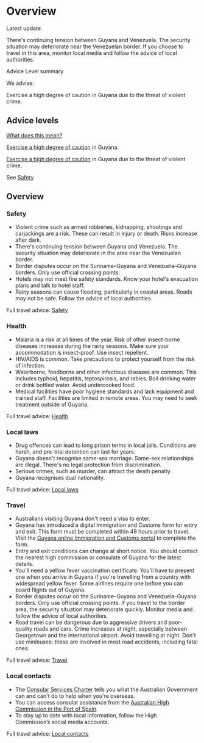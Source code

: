 # Overview

Latest update

There's continuing tension between Guyana and Venezuela. The security situation may deteriorate near the Venezuelan border. If you choose to travel in this area, monitor local media and follow the advice of local authorities.

Advice Level summary

We advise:

Exercise a high degree of caution in Guyana due to the threat of violent crime.

## Advice levels

[What does this mean?](/before-you-go/travel-advice-explained/)

[Exercise a high degree of caution](https://www.smartraveller.gov.au/consular-services/travel-advice-explained#level2 ) in Guyana.

[Exercise a high degree of caution](https://www.smartraveller.gov.au/consular-services/travel-advice-explained#level2 ) in Guyana due to the threat of violent crime.

See [Safety](#safety)

## Overview

### Safety

* Violent crime such as armed robberies, kidnapping, shootings and carjackings are a risk. These can result in injury or death. Risks increase after dark.
* There's continuing tension between Guyana and Venezuela. The security situation may deteriorate in the area near the Venezuelan border.
* Border disputes occur on the Suriname–Guyana and Venezuela–Guyana borders. Only use official crossing points.
* Hotels may not meet fire safety standards. Know your hotel's evacuation plans and talk to hotel staff.
* Rainy seasons can cause flooding, particularly in coastal areas. Roads may not be safe. Follow the advice of local authorities.

Full travel advice: [Safety](#safety)

### Health

* Malaria is a risk at all times of the year. Risk of other insect-borne diseases increases during the rainy seasons. Make sure your accommodation is insect-proof. Use insect repellent.
* HIV/AIDS is common. Take precautions to protect yourself from the risk of infection.
* Waterborne, foodborne and other infectious diseases are common. This includes typhoid, hepatitis, leptospirosis, and rabies. Boil drinking water or drink bottled water. Avoid undercooked food.
* Medical facilities have poor hygiene standards and lack equipment and trained staff. Facilities are limited in remote areas. You may need to seek treatment outside of Guyana.

Full travel advice: [Health](#health)

### Local laws

* Drug offences can lead to long prison terms in local jails. Conditions are harsh, and pre-trial detention can last for years.
* Guyana doesn't recognise same-sex marriage. Same-sex relationships are illegal. There's no legal protection from discrimination.
* Serious crimes, such as murder, can attract the death penalty.
* Guyana recognises dual nationality.

Full travel advice: [Local laws](#local-laws)

### Travel

* Australians visiting Guyana don't need a visa to enter.
* Guyana has introduced a digital Immigration and Customs form for entry and exit. This form must be completed within 48 hours prior to travel. Visit the [Guyana online Immigration and Customs portal](https://ed.gpf.gov.gy/#/) to complete the form.
* Entry and exit conditions can change at short notice. You should contact the nearest high commission or consulate of Guyana for the latest details.
* You'll need a yellow fever vaccination certificate. You'll have to present one when you arrive in Guyana if you're travelling from a country with widespread yellow fever. Some airlines require one before you can board flights out of Guyana.
* Border disputes occur on the Suriname–Guyana and Venezuela–Guyana borders. Only use official crossing points. If you travel to the border area, the security situation may deteriorate quickly. Monitor media and follow the advice of local authorities.
* Road travel can be dangerous due to aggressive drivers and poor-quality roads and cars. Crime increases at night, especially between Georgetown and the international airport. Avoid travelling at night. Don't use minibuses: these are involved in most road accidents, including fatal ones.

Full travel advice: [Travel](#travel)

### Local contacts

* The [Consular Services Charter](/consular-services/consular-services-charter "Consular Services Charter") tells you what the Australian Government can and can't do to help when you're overseas.
* You can access consular assistance from the [Australian High Commission in the Port of Spain](https://www.dfat.gov.au/about-us/our-locations/missions/Pages/australian-high-commission-trinidad-and-tobago).
* To stay up to date with local information, follow the High Commission’s social media accounts.

Full travel advice: [Local contacts](#local-contacts)